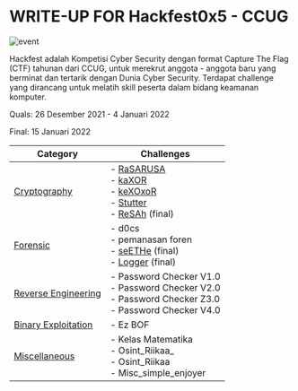 # WRITE-UP FOR Hackfest0x5 - CCUG

![event](https://img.shields.io/badge/-event-blue?style=flat)

Hackfest adalah Kompetisi Cyber Security dengan format Capture The Flag (CTF) tahunan dari CCUG, untuk merekrut anggota - anggota baru yang berminat dan tertarik dengan Dunia Cyber Security. Terdapat challenge yang dirancang untuk melatih skill peserta dalam bidang keamanan komputer.

Quals: 26 Desember 2021 - 4 Januari 2022

Final: 15 Januari 2022

| Category                                    | Challenges                                                                                                                                                                                                                                                            |
| ------------------------------------------- | --------------------------------------------------------------------------------------------------------------------------------------------------------------------------------------------------------------------------------------------------------------------- |
| [Cryptography](/Hackfest0x5/Cryptography/)  | - [RaSARUSA](/Hackfest0x5/Cryptography/RaSARUSA/) <br> - [kaXOR](/Hackfest0x5/Cryptography/kaXOR/) <br> - [keXOxoR](/Hackfest0x5/Cryptography/keXOxoR/) <br> - [Stutter](/Hackfest0x5/Cryptography/Stutter/) <br> - [ReSAh](/Hackfest0x5/Cryptography/ReSAh/) (final) |
| [Forensic](/Hackfest0x5/Forensic)           | - d0cs <br> - pemanasan foren <br> - [seETHe](/Hackfest0x5/Forensic/seETHe/) (final) <br> - [Logger](/Hackfest0x5/Forensic/Logger/) (final)                                                                                                                           |
| [Reverse Engineering](/Hackfest0x5/Reverse) | - Password Checker V1.0 <br> - Password Checker V2.0 <br>- Password Checker Z3.0 <br> - Password Checker V4.0                                                                                                                                                         |
| [Binary Exploitation]()                     | - Ez BOF                                                                                                                                                                                                                                                              |
| [Miscellaneous](/Hackfest0x5/Misc)          | - Kelas Matematika <br> - Osint_Riikaa\_ <br> - Osint_Riikaa <br> - Misc_simple_enjoyer                                                                                                                                                                               |

